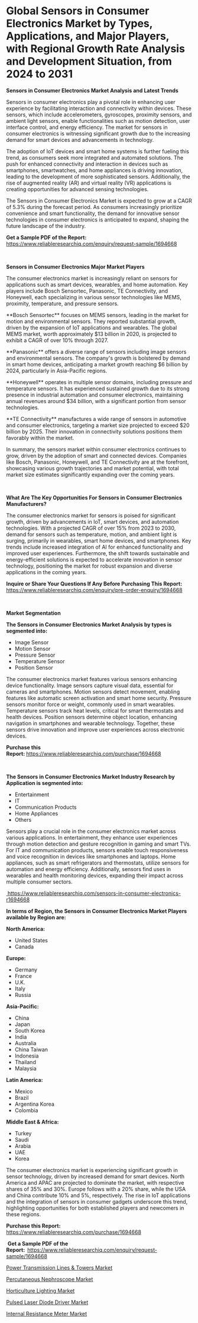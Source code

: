 <p><h1>Global Sensors in Consumer Electronics Market by Types, Applications, and Major Players, with Regional Growth Rate Analysis and Development Situation, from 2024 to 2031</h1></p><p><strong>Sensors in Consumer Electronics Market Analysis and Latest Trends</strong></p>
<p><p>Sensors in consumer electronics play a pivotal role in enhancing user experience by facilitating interaction and connectivity within devices. These sensors, which include accelerometers, gyroscopes, proximity sensors, and ambient light sensors, enable functionalities such as motion detection, user interface control, and energy efficiency. The market for sensors in consumer electronics is witnessing significant growth due to the increasing demand for smart devices and advancements in technology.</p><p>The adoption of IoT devices and smart home systems is further fueling this trend, as consumers seek more integrated and automated solutions. The push for enhanced connectivity and interaction in devices such as smartphones, smartwatches, and home appliances is driving innovation, leading to the development of more sophisticated sensors. Additionally, the rise of augmented reality (AR) and virtual reality (VR) applications is creating opportunities for advanced sensing technologies.</p><p>The Sensors in Consumer Electronics Market is expected to grow at a CAGR of 5.3% during the forecast period. As consumers increasingly prioritize convenience and smart functionality, the demand for innovative sensor technologies in consumer electronics is anticipated to expand, shaping the future landscape of the industry.</p></p>
<p><strong>Get a Sample PDF of the Report:&nbsp;</strong> <a href="https://www.reliableresearchiq.com/enquiry/request-sample/1694668?utm_campaign=1260&utm_medium=2&utm_source=Github&utm_content=ia&utm_term=06102024&utm_id=sensors-in-consumer-electronics">https://www.reliableresearchiq.com/enquiry/request-sample/1694668</a></p>
<p>&nbsp;</p>
<p><strong>Sensors in Consumer Electronics Major Market Players</strong></p>
<p><p>The consumer electronics market is increasingly reliant on sensors for applications such as smart devices, wearables, and home automation. Key players include Bosch Sensortec, Panasonic, TE Connectivity, and Honeywell, each specializing in various sensor technologies like MEMS, proximity, temperature, and pressure sensors.</p><p>**Bosch Sensortec** focuses on MEMS sensors, leading in the market for motion and environmental sensors. They reported substantial growth, driven by the expansion of IoT applications and wearables. The global MEMS market, worth approximately $13 billion in 2020, is projected to exhibit a CAGR of over 10% through 2027.</p><p>**Panasonic** offers a diverse range of sensors including image sensors and environmental sensors. The company's growth is bolstered by demand in smart home devices, anticipating a market growth reaching $6 billion by 2024, particularly in Asia-Pacific regions.</p><p>**Honeywell** operates in multiple sensor domains, including pressure and temperature sensors. It has experienced sustained growth due to its strong presence in industrial automation and consumer electronics, maintaining annual revenues around $34 billion, with a significant portion from sensor technologies.</p><p>**TE Connectivity** manufactures a wide range of sensors in automotive and consumer electronics, targeting a market size projected to exceed $20 billion by 2025. Their innovation in connectivity solutions positions them favorably within the market.</p><p>In summary, the sensors market within consumer electronics continues to grow, driven by the adoption of smart and connected devices. Companies like Bosch, Panasonic, Honeywell, and TE Connectivity are at the forefront, showcasing various growth trajectories and market potential, with total market size estimates significantly expanding over the coming years.</p></p>
<p>&nbsp;</p>
<p><strong>What Are The Key Opportunities For Sensors in Consumer Electronics Manufacturers?</strong></p>
<p><p>The consumer electronics market for sensors is poised for significant growth, driven by advancements in IoT, smart devices, and automation technologies. With a projected CAGR of over 15% from 2023 to 2030, demand for sensors such as temperature, motion, and ambient light is surging, primarily in wearables, smart home devices, and smartphones. Key trends include increased integration of AI for enhanced functionality and improved user experiences. Furthermore, the shift towards sustainable and energy-efficient solutions is expected to accelerate innovation in sensor technology, positioning the market for robust expansion and diverse applications in the coming years.</p></p>
<p><strong>Inquire or Share Your Questions If Any Before Purchasing This Report:</strong> <a href="https://www.reliableresearchiq.com/enquiry/pre-order-enquiry/1694668?utm_campaign=1260&utm_medium=2&utm_source=Github&utm_content=ia&utm_term=06102024&utm_id=sensors-in-consumer-electronics">https://www.reliableresearchiq.com/enquiry/pre-order-enquiry/1694668</a></p>
<p>&nbsp;</p>
<p><strong>Market Segmentation</strong></p>
<p><strong>The Sensors in Consumer Electronics Market Analysis by types is segmented into:</strong></p>
<p><ul><li>Image Sensor</li><li>Motion Sensor</li><li>Pressure Sensor</li><li>Temperature Sensor</li><li>Position Sensor</li></ul></p>
<p><p>The consumer electronics market features various sensors enhancing device functionality. Image sensors capture visual data, essential for cameras and smartphones. Motion sensors detect movement, enabling features like automatic screen activation and smart home security. Pressure sensors monitor force or weight, commonly used in smart wearables. Temperature sensors track heat levels, critical for smart thermostats and health devices. Position sensors determine object location, enhancing navigation in smartphones and wearable technology. Together, these sensors drive innovation and improve user experiences across electronic devices.</p></p>
<p><strong>Purchase this Report:&nbsp;</strong><a href="https://www.reliableresearchiq.com/purchase/1694668?utm_campaign=1260&utm_medium=2&utm_source=Github&utm_content=ia&utm_term=06102024&utm_id=sensors-in-consumer-electronics">https://www.reliableresearchiq.com/purchase/1694668</a></p>
<p>&nbsp;</p>
<p><strong>The Sensors in Consumer Electronics Market Industry Research by Application is segmented into:</strong></p>
<p><ul><li>Entertainment</li><li>IT</li><li>Communication Products</li><li>Home Appliances</li><li>Others</li></ul></p>
<p><p>Sensors play a crucial role in the consumer electronics market across various applications. In entertainment, they enhance user experiences through motion detection and gesture recognition in gaming and smart TVs. For IT and communication products, sensors enable touch responsiveness and voice recognition in devices like smartphones and laptops. Home appliances, such as smart refrigerators and thermostats, utilize sensors for automation and energy efficiency. Additionally, sensors find uses in wearables and health monitoring devices, expanding their impact across multiple consumer sectors.</p></p>
<p><a href="https://www.reliableresearchiq.com/sensors-in-consumer-electronics-r1694668?utm_campaign=1260&utm_medium=2&utm_source=Github&utm_content=ia&utm_term=06102024&utm_id=sensors-in-consumer-electronics">&nbsp;https://www.reliableresearchiq.com/sensors-in-consumer-electronics-r1694668</a></p>
<p><strong>In terms of Region, the Sensors in Consumer Electronics Market Players available by Region are:</strong></p>
<p>
    <p> <strong> North America: </strong>
        <ul>
            <li>United States</li>
            <li>Canada</li>
        </ul>
        </p> 
    <p> <strong> Europe: </strong>
        <ul>
            <li>Germany</li>
            <li>France</li>
            <li>U.K.</li>
            <li>Italy</li>
            <li>Russia</li>
        </ul>
        </p> 
    <p> <strong> Asia-Pacific: </strong>
        <ul>
            <li>China</li>
            <li>Japan</li>
            <li>South Korea</li>
            <li>India</li>
            <li>Australia</li>
            <li>China Taiwan</li>
            <li>Indonesia</li>
            <li>Thailand</li>
            <li>Malaysia</li>
        </ul>
        </p> 
    <p> <strong> Latin America: </strong>
        <ul>
            <li>Mexico</li>
            <li>Brazil</li>
            <li>Argentina Korea</li>
            <li>Colombia</li>
        </ul>
        </p> 
    <p> <strong> Middle East & Africa: </strong>
        <ul>
            <li>Turkey</li>
            <li>Saudi</li>
            <li>Arabia</li>
            <li>UAE</li>
            <li>Korea</li>
        </ul>
    </p>
    </p>
<p><p>The consumer electronics market is experiencing significant growth in sensor technology, driven by increased demand for smart devices. North America and APAC are projected to dominate the market, with respective shares of 35% and 30%. Europe follows with a 20% share, while the USA and China contribute 10% and 5%, respectively. The rise in IoT applications and the integration of sensors in consumer gadgets underscore this trend, highlighting opportunities for both established players and newcomers in these regions.</p></p>
<p><strong>Purchase this Report: </strong><a href="https://www.reliableresearchiq.com/purchase/1694668?utm_campaign=1260&utm_medium=2&utm_source=Github&utm_content=ia&utm_term=06102024&utm_id=sensors-in-consumer-electronics">https://www.reliableresearchiq.com/purchase/1694668</a></p>
<p>&nbsp;<strong>Get a Sample PDF of the Report:&nbsp;&nbsp;</strong><a href="https://www.reliableresearchiq.com/enquiry/request-sample/1694668?utm_campaign=1260&utm_medium=2&utm_source=Github&utm_content=ia&utm_term=06102024&utm_id=sensors-in-consumer-electronics">https://www.reliableresearchiq.com/enquiry/request-sample/1694668</a></p>
<p><strong></strong></p>
<p><p><a href="https://issuu.com/reportprime-2/docs/power-transmission-lines-towers-mar_856a2b5ea9558e?utm_campaign=1260&utm_medium=2&utm_source=Github&utm_content=ia&utm_term=06102024&utm_id=sensors-in-consumer-electronics">Power Transmission Lines & Towers Market</a></p><p><a href="https://www.linkedin.com/pulse/percutaneous-nephroscope-market-essentials-key-players-demand-qlicc?utm_campaign=1260&utm_medium=2&utm_source=Github&utm_content=ia&utm_term=06102024&utm_id=sensors-in-consumer-electronics">Percutaneous Nephroscope Market</a></p><p><a href="https://issuu.com/reportprime-2/docs/horticulture-lighting-market-size-2_52cb4ea830da91?utm_campaign=1260&utm_medium=2&utm_source=Github&utm_content=ia&utm_term=06102024&utm_id=sensors-in-consumer-electronics">Horticulture Lighting Market</a></p><p><a href="https://www.linkedin.com/pulse/market-forecast-global-pulsed-laser-diode-driver-trends-impact-q03te?utm_campaign=1260&utm_medium=2&utm_source=Github&utm_content=ia&utm_term=06102024&utm_id=sensors-in-consumer-electronics">Pulsed Laser Diode Driver Market</a></p><p><a href="https://www.linkedin.com/pulse/internal-resistance-meter-ecosystem-mapping-innovation-value-8trze?utm_campaign=1260&utm_medium=2&utm_source=Github&utm_content=ia&utm_term=06102024&utm_id=sensors-in-consumer-electronics">Internal Resistance Meter Market</a></p></p>